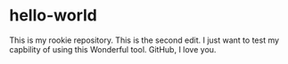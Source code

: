 # hello-world
This is my rookie repository.
This is the second edit. I just want to test my capbility of using this Wonderful tool.
GitHub, I love you.
